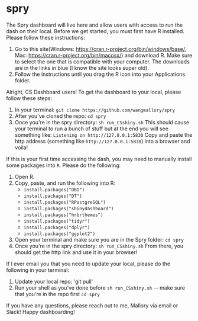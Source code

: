 # spry

The Spry dashboard will live here and allow users with access to run the dash on their local. Before we get started, you must first have R installed. Please follow these instructions:
1. Go to this site(Windows: https://cran.r-project.org/bin/windows/base/, Mac: https://cran.r-project.org/bin/macosx/) and download R. Make sure to select the one that is compatible with your computer. The downloads are in the links in blue (I know the site looks super old).
2. Follow the instructions until you drag the R icon into your Applications folder. 

Alright, CS Dashboard users! To get the dashboard to your local, please follow these steps:

1. In your terminal:
`git clone https://github.com/wangmallory/spry`
2. After you've cloned the repo: `cd spry`
3. Once you're in the spry directory: `sh run_CSshiny.sh`
This should cause your terminal to run a bunch of stuff but at the end you will see something like:
`Listening on http://127.0.0.1:5830`
Copy and paste the http address (something like `http://127.0.0.1:5830`) into a browser and voila!

If this is your first time accessing the dash, you may need to manually install some packages into `R`. Please do the following:
1. Open R.
2. Copy, paste, and run the following into R:
   - `install.packages("DBI")`
   - `install.packages("DT")`
   - `install.packages("RPostgreSQL")`
   - `install.packages("shinydashboard")`
   - `install.packages("hrbrthemes")`
   - `install.packages("tidyr")`
   - `install.packages("dplyr")`
   - `install.packages("ggplot2")`
3. Open your terminal and make sure you are in the Spry folder: `cd spry`
4. Once you're in the spry directory: `sh run_CSshiny.sh`
From there, you should get the http link and use it in your browser!

If I ever email you that you need to update your local, please do the following in your terminal:
1. Update your local repo: 'git pull'
2. Run your shell as you've done before `sh run_CSshiny.sh` -- make sure that you're in the repo first `cd spry`

If you have any questions, please reach out to me, Mallory via email or Slack! Happy dashboarding!
